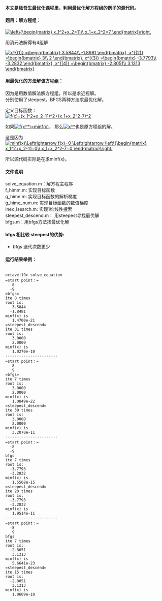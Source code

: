 

#### 本文是陆吾生最优化课程里，利用最优化解方程组的例子的源代码。  
#### 题目：解方程组：

<a href="https://www.codecogs.com/eqnedit.php?latex=\left\{\begin{matrix}&space;x_1^2&plus;x_2=11\\&space;x_1&plus;x_2^2=7&space;\end{matrix}\right." target="_blank"><img src="https://latex.codecogs.com/gif.latex?\left\{\begin{matrix}&space;x_1^2&plus;x_2=11\\&space;x_1&plus;x_2^2=7&space;\end{matrix}\right." title="\left\{\begin{matrix} x_1^2+x_2=11\\ x_1+x_2^2=7 \end{matrix}\right." /></a>

用消元法解得有4组解

<a href="https://www.codecogs.com/eqnedit.php?latex=x^{(1)}&space;=\begin{bmatrix}&space;3.5844\\&space;-1.8981&space;\end{bmatrix},&space;x^{(2)}&space;=\begin{bmatrix}&space;3\\&space;2&space;\end{bmatrix},&space;x^{(3)}&space;=\begin{bmatrix}&space;-3.7793\\&space;-3.2832&space;\end{bmatrix},&space;x^{(4)}&space;=\begin{bmatrix}&space;-2.8051\\&space;3.1313&space;\end{bmatrix}" target="_blank"><img src="https://latex.codecogs.com/gif.latex?x^{(1)}&space;=\begin{bmatrix}&space;3.5844\\&space;-1.8981&space;\end{bmatrix},&space;x^{(2)}&space;=\begin{bmatrix}&space;3\\&space;2&space;\end{bmatrix},&space;x^{(3)}&space;=\begin{bmatrix}&space;-3.7793\\&space;-3.2832&space;\end{bmatrix},&space;x^{(4)}&space;=\begin{bmatrix}&space;-2.8051\\&space;3.1313&space;\end{bmatrix}" title="x^{(1)} =\begin{bmatrix} 3.5844\\ -1.8981 \end{bmatrix}, x^{(2)} =\begin{bmatrix} 3\\ 2 \end{bmatrix}, x^{(3)} =\begin{bmatrix} -3.7793\\ -3.2832 \end{bmatrix}, x^{(4)} =\begin{bmatrix} -2.8051\\ 3.1313 \end{bmatrix}" /></a>


#### 用最优化的方法解该方程组：  
因为是用数值解法解方程组，所以是求近视解。  
分别使用了steepest，BFGS两种方法求最优化解。    

定义目标函数：  
<a href="https://www.codecogs.com/eqnedit.php?latex=f(x)=(x_1^2&plus;x_2-11)^2&plus;(x_1&plus;x_2^2-7)^2" target="_blank"><img src="https://latex.codecogs.com/gif.latex?f(x)=(x_1^2&plus;x_2-11)^2&plus;(x_1&plus;x_2^2-7)^2" title="f(x)=(x_1^2+x_2-11)^2+(x_1+x_2^2-7)^2" /></a>

如果<a href="https://www.codecogs.com/eqnedit.php?latex=f(x^*)=minf(x)" target="_blank"><img src="https://latex.codecogs.com/gif.latex?f(x^*)=minf(x)" title="f(x^*)=minf(x)" /></a>， 那么<a href="https://www.codecogs.com/eqnedit.php?latex=x^*" target="_blank"><img src="https://latex.codecogs.com/gif.latex?x^*" title="x^*" /></a>也是原方程组的解。  

这是因为  
<a href="https://www.codecogs.com/eqnedit.php?latex=minf(x)\Leftrightarrow&space;f(x)=0&space;\Leftrightarrow&space;\left\{\begin{matrix}&space;x_1^2&plus;x_2-11=0\\&space;x_1&plus;x_2^2-7=0&space;\end{matrix}\right." target="_blank"><img src="https://latex.codecogs.com/gif.latex?minf(x)\Leftrightarrow&space;f(x)=0&space;\Leftrightarrow&space;\left\{\begin{matrix}&space;x_1^2&plus;x_2-11=0\\&space;x_1&plus;x_2^2-7=0&space;\end{matrix}\right." title="minf(x)\Leftrightarrow f(x)=0 \Leftrightarrow \left\{\begin{matrix} x_1^2+x_2-11=0\\ x_1+x_2^2-7=0 \end{matrix}\right." /></a>

所以源代码实际是在求minf(x)。  

#### 文件说明
solve_equation.m：解方程主程序  
f_himm.m: 实现目标函数  
g_hime.m: 实现目标函数的解析梯度  
g_hime_num.m: 实现目标函数的数值梯度  
inex_lsearch.m: 实现1维线性搜索  
steepest_descend.m： 用steepest寻找最优解  
bfgs.m：用bfgs方法找最优化解  

#### bfgs 相比较 steepest的优势:  
+ bfgs 迭代次数更少

#### 运行结果举例：

```

octave:19> solve_equation
=start point：=
   8
  -9
=bfgs=
ite 8 times
root is:
   3.5844
  -1.8481
minf(x) is
   1.4700e-21
=steepest_descend=
ite 31 times
root is:
   3.0000
   2.0000
minf(x) is
   1.0270e-10
-----------------------
=start point：=
   8
   9
=bfgs=
ite 7 times
root is:
   3.0000
   2.0000
minf(x) is
   1.0849e-22
=steepest_descend=
ite 30 times
root is:
   3.0000
   2.0000
minf(x) is
   3.2070e-11
-----------------------
=start point：=
  -8
  -9
bfgs
ite 7 times
root is:
  -3.7793
  -3.2832
minf(x) is
   1.5568e-15
=steepest_descend=
ite 20 times
root is:
  -3.7793
  -3.2832
minf(x) is
   1.9514e-11
-----------------------
=start point：=
  -8
   9
bfgs
ite 7 times
root is:
  -2.8051
   3.1313
minf(x) is
   5.6641e-23
=steepest_descend=
ite 15 times
root is:
  -2.8051
   3.1313
minf(x) is
   1.0609e-10
```
